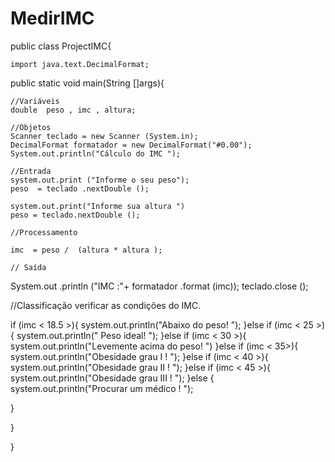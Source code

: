 # MedirIMC

public class ProjectIMC{

    import java.text.DecimalFormat;

public static void main(String []args){

    //Variáveis 
    double  peso , imc , altura;

    //Objetos
    Scanner teclado = new Scanner (System.in);
    DecimalFormat formatador = new DecimalFormat("#0.00");
    System.out.println("Cálculo do IMC ");

    //Entrada
    system.out.print ("Informe o seu peso");
    peso  = teclado .nextDouble ();

    system.out.print("Informe sua altura ")
    peso = teclado.nextDouble ();

    //Processamento

    imc  = peso /  (altura * altura );

    // Saída 
System.out .println ("IMC :"+ formatador .format (imc));
teclado.close ();

//Classificação verificar as condições do IMC.

if (imc < 18.5 >){
  system.out.println("Abaixo do peso! ");
}else if (imc < 25 >){
  system.out.println(" Peso ideal! ");
}else if (imc < 30 >){
  system.out.println("Levemente acima do peso! ")
}else if (imc < 35>){
  system.out.println("Obesidade grau I ! ");
}else if (imc < 40 >){
  system.out.println("Obesidade grau II ! ");
}else if (imc < 45 >){
  system.out.println("Obesidade grau III ! ");
}else {
    system.out.println("Procurar um médico ! ");

}








}

}



 
